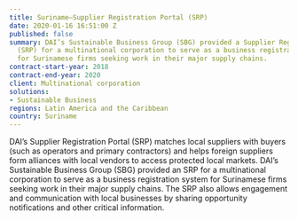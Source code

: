 ```yaml
---
title: Suriname—Supplier Registration Portal (SRP)
date: 2020-01-16 16:51:00 Z
published: false
summary: DAI’s Sustainable Business Group (SBG) provided a Supplier Registration Portal
  (SRP) for a multinational corporation to serve as a business registration system
  for Surinamese firms seeking work in their major supply chains.
contract-start-year: 2018
contract-end-year: 2020
client: Multinational corporation
solutions:
- Sustainable Business
regions: Latin America and the Caribbean
country: Suriname
---
```


DAI’s Supplier Registration Portal (SRP) matches local suppliers with buyers (such as operators and primary contractors) and helps foreign suppliers form alliances with local vendors to access protected local markets. DAI’s Sustainable Business Group (SBG) provided an SRP for a multinational corporation to serve as a business registration system for Surinamese firms seeking work in their major supply chains. The SRP also allows engagement and communication with local businesses by sharing opportunity notifications and other critical information.
